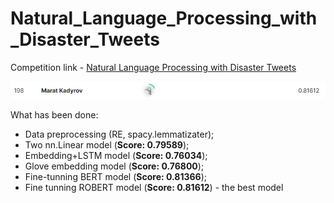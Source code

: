 # Natural_Language_Processing_with_Disaster_Tweets

Competition link - [Natural Language Processing with Disaster Tweets](https://www.kaggle.com/competitions/nlp-getting-started/overview)

![plot](https://github.com/MaratKadyrov/Natural_Language_Processing_with_Disaster_Tweets/blob/main/result.jpg)

What has been done:
- Data preprocessing (RE, spacy.lemmatizater);
- Two nn.Linear model (__Score: 0.79589__);
- Embedding+LSTM model (__Score: 0.76034__);
- Glove embedding model (__Score: 0.76800__);
- Fine-tunning BERT model (__Score: 0.81366__);
- Fine tunning ROBERT model (__Score: 0.81612__) - the best model
